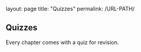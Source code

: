 layout: page
title: "Quizzes"
permalink: /URL-PATH/

## Quizzes

Every chapter comes with a quiz for revision.
